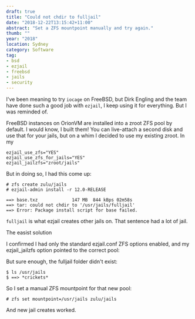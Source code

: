 ```yaml
---
draft: true
title: "Could not chdir to fulljail"
date: "2018-12-22T13:15:42+11:00"
abstract: "Set a ZFS mountpoint manually and try again."
thumb: ""
year: "2018"
location: Sydney
category: Software
tag:
- bsd
- ezjail
- freebsd
- jails
- security
---
```

I've been meaning to try `iocage` on FreeBSD, but Dirk Engling and the team have done such a good job with `ezjail`, I keep using it for everything. But I was reminded of.

FreeBSD instances on OrionVM are installed into a zroot ZFS pool by default. I would know, I built them! You can live-attach a second disk and use that for your jails, but on a whim I decided to use my existing zroot. In my 

    ezjail_use_zfs="YES"
    ezjail_use_zfs_for_jails="YES"
    ezjail_jailzfs="zroot/jails" 

But in doing so, I had this come up:

    # zfs create zulu/jails
    # ezjail-admin install -r 12.0-RELEASE

    ==> base.txz             147 MB  844 kBps 02m58s
    ==> tar: could not chdir to '/usr/jails/fulljail'
    ==> Error: Package install script for base failed.

`fulljail` is what ezjail creates other jails on. That sentence had a lot of jail. 

The easist solution

I confirmed I had only the standard ezjail.conf ZFS options enabled, and my ezjail_jailzfs option pointed to the correct pool:


But sure enough, the fulljail folder didn't exist:

    $ ls /usr/jails
    $ ==> *crickets*

So I set a manual ZFS mountpoint for that new pool:

    # zfs set mountpoint=/usr/jails zulu/jails

And new jail creates worked.

